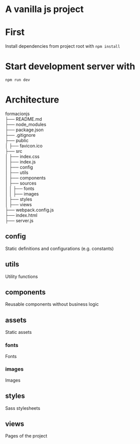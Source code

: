 # A vanilla js project

# First

Install dependencies from project root with `npm install`

# Start development server with

`npm run dev`

# Architecture

formacionjs   
├── README.md   
├── node_modules   
├── package.json   
├── .gitignore   
├── public   
│   ├── favicon.ico   
├── src   
│   ├── index.css   
│   ├── index.js  
│   ├── config   
│   ├── utils   
│   ├── components   
│   ├── sources   
│   │   ├── fonts   
│   │   ├── images   
│   ├── styles   
│   ├── views  
├── webpack.config.js   
├── index.html   
├── server.js   


## config
Static definitions and configurations (e.g. constants)

## utils
Utility functions

## components
Reusable components without business logic

## assets
Static assets
### fonts
Fonts
### images
Images

## styles
Sass stylesheets

## views
Pages of the project